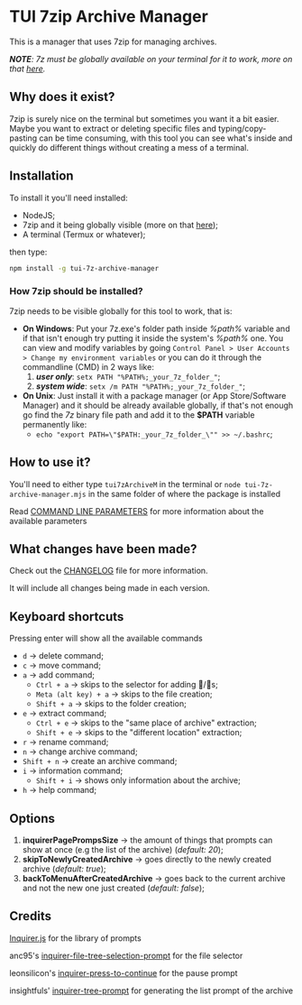 # TUI 7zip Archive Manager

This is a manager that uses 7zip for managing archives.

_**NOTE**: 7z must be globally available on your terminal for it to work, more on that [here](#how-7zip-should-be-installed)._

## Why does it exist?

7zip is surely nice on the terminal but sometimes you want it a bit easier.
Maybe you want to extract or deleting specific files and typing/copy-pasting can be time consuming, with this tool you can see what's inside and quickly do different things without creating a mess of a terminal.

## Installation

To install it you'll need installed:
- NodeJS;
- 7zip and it being globally visible (more on that [here](#how-7zip-should-be-installed));
- A terminal (Termux or whatever);

then type:
```bash
npm install -g tui-7z-archive-manager
```

### How 7zip should be installed?

7zip needs to be visible globally for this tool to work,
that is:

- **On Windows**:
Put your 7z.exe's folder path inside _%path%_ variable and if that isn't enough try putting it inside the system's _%path%_ one. You can view and modify variables by going `Control Panel > User Accounts > Change my environment variables` or you can do it through the commandline (CMD) in 2 ways like:
  1. **_user only_**: `setx PATH "%PATH%;_your_7z_folder_"`;
  2. **_system wide_**: `setx /m PATH "%PATH%;_your_7z_folder_"`;
- **On Unix**:
Just install it with a package manager (or App Store/Software Manager) and it should be already available globally, if that's not enough go find the _7z_ binary file path and add it to the **$PATH** variable permanently like:
  - `echo "export PATH=\"$PATH:_your_7z_folder_\"" >> ~/.bashrc`;

## How to use it?

You'll need to either type `tui7zArchiveM` in the terminal or `node tui-7z-archive-manager.mjs` in the same folder of where the package is installed

Read [COMMAND LINE PARAMETERS](COMMAND-LINE-PARAMETERS.md) for more information about the available parameters

## What changes have been made?

Check out the [CHANGELOG](CHANGELOG.md) file for more information.

It will include all changes being made in each version.

## Keyboard shortcuts

Pressing enter will show all the available commands

- `d` → delete command;
- `c` → move command;
- `a` → add command;
  - `Ctrl + a` → skips to the selector for adding 📂/📄s;
  - `Meta (alt key) + a` → skips to the file creation;
  - `Shift + a` → skips to the folder creation;
- `e` → extract command;
  - `Ctrl + e` → skips to the "same place of archive" extraction;
  - `Shift + e` → skips to the "different location" extraction;
- `r` → rename command;
- `n` → change archive command;
- `Shift + n` → create an archive command;
- `i` → information command;
  - `Shift + i` → shows only information about the archive;
- `h` → help command;

## Options

1. **inquirerPagePrompsSize** → the amount of things that prompts can show at once (e.g the list of the archive) (_default: 20_);
2. **skipToNewlyCreatedArchive** → goes directly to the newly created archive (_default: true_);
3. **backToMenuAfterCreatedArchive** → goes back to the current archive and not the new one just created (_default: false_);

## Credits

[Inquirer.js](https://github.com/SBoudrias/Inquirer.js) for the library of prompts

anc95's [inquirer-file-tree-selection-prompt](https://github.com/anc95/inquirer-file-tree-selection) for the file selector

leonsilicon's [inquirer-press-to-continue](https://github.com/leonzalion/inquirer-press-to-continue) for the pause prompt

insightfuls' [inquirer-tree-prompt](https://github.com/insightfuls/inquirer-tree-prompt) for generating the list prompt of the archive